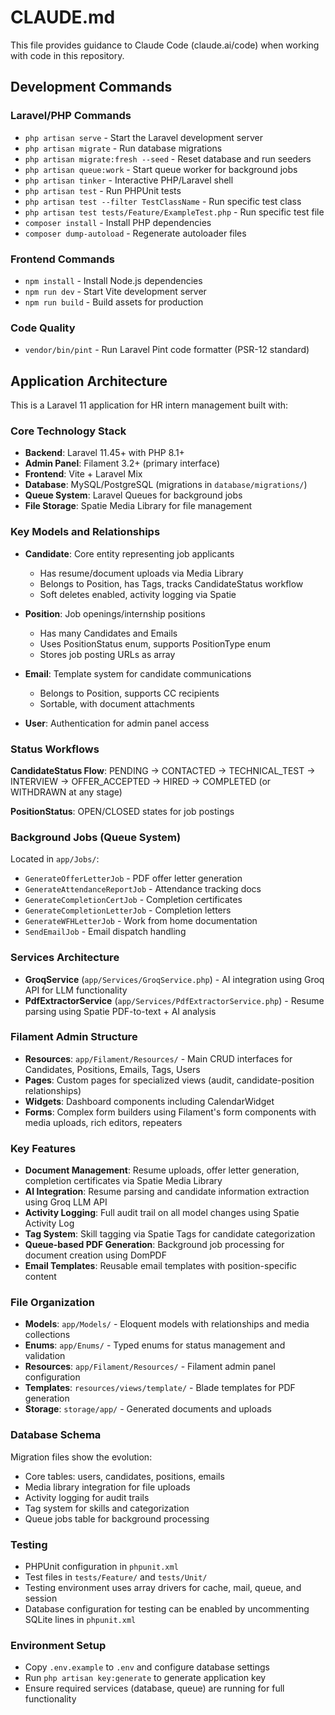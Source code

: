 # CLAUDE.md

This file provides guidance to Claude Code (claude.ai/code) when working with code in this repository.

## Development Commands

### Laravel/PHP Commands
- `php artisan serve` - Start the Laravel development server
- `php artisan migrate` - Run database migrations
- `php artisan migrate:fresh --seed` - Reset database and run seeders
- `php artisan queue:work` - Start queue worker for background jobs
- `php artisan tinker` - Interactive PHP/Laravel shell
- `php artisan test` - Run PHPUnit tests
- `php artisan test --filter TestClassName` - Run specific test class
- `php artisan test tests/Feature/ExampleTest.php` - Run specific test file
- `composer install` - Install PHP dependencies
- `composer dump-autoload` - Regenerate autoloader files

### Frontend Commands
- `npm install` - Install Node.js dependencies
- `npm run dev` - Start Vite development server
- `npm run build` - Build assets for production

### Code Quality
- `vendor/bin/pint` - Run Laravel Pint code formatter (PSR-12 standard)

## Application Architecture

This is a Laravel 11 application for HR intern management built with:

### Core Technology Stack
- **Backend**: Laravel 11.45+ with PHP 8.1+
- **Admin Panel**: Filament 3.2+ (primary interface)
- **Frontend**: Vite + Laravel Mix
- **Database**: MySQL/PostgreSQL (migrations in `database/migrations/`)
- **Queue System**: Laravel Queues for background jobs
- **File Storage**: Spatie Media Library for file management

### Key Models and Relationships
- **Candidate**: Core entity representing job applicants
  - Has resume/document uploads via Media Library
  - Belongs to Position, has Tags, tracks CandidateStatus workflow
  - Soft deletes enabled, activity logging via Spatie
  
- **Position**: Job openings/internship positions
  - Has many Candidates and Emails
  - Uses PositionStatus enum, supports PositionType enum
  - Stores job posting URLs as array

- **Email**: Template system for candidate communications
  - Belongs to Position, supports CC recipients
  - Sortable, with document attachments

- **User**: Authentication for admin panel access

### Status Workflows
**CandidateStatus Flow**: PENDING → CONTACTED → TECHNICAL_TEST → INTERVIEW → OFFER_ACCEPTED → HIRED → COMPLETED (or WITHDRAWN at any stage)

**PositionStatus**: OPEN/CLOSED states for job postings

### Background Jobs (Queue System)
Located in `app/Jobs/`:
- `GenerateOfferLetterJob` - PDF offer letter generation
- `GenerateAttendanceReportJob` - Attendance tracking docs
- `GenerateCompletionCertJob` - Completion certificates
- `GenerateCompletionLetterJob` - Completion letters
- `GenerateWFHLetterJob` - Work from home documentation
- `SendEmailJob` - Email dispatch handling

### Services Architecture
- **GroqService** (`app/Services/GroqService.php`) - AI integration using Groq API for LLM functionality
- **PdfExtractorService** (`app/Services/PdfExtractorService.php`) - Resume parsing using Spatie PDF-to-text + AI analysis

### Filament Admin Structure
- **Resources**: `app/Filament/Resources/` - Main CRUD interfaces for Candidates, Positions, Emails, Tags, Users
- **Pages**: Custom pages for specialized views (audit, candidate-position relationships)
- **Widgets**: Dashboard components including CalendarWidget
- **Forms**: Complex form builders using Filament's form components with media uploads, rich editors, repeaters

### Key Features
- **Document Management**: Resume uploads, offer letter generation, completion certificates via Spatie Media Library
- **AI Integration**: Resume parsing and candidate information extraction using Groq LLM API
- **Activity Logging**: Full audit trail on all model changes using Spatie Activity Log
- **Tag System**: Skill tagging via Spatie Tags for candidate categorization
- **Queue-based PDF Generation**: Background job processing for document creation using DomPDF
- **Email Templates**: Reusable email templates with position-specific content

### File Organization
- **Models**: `app/Models/` - Eloquent models with relationships and media collections
- **Enums**: `app/Enums/` - Typed enums for status management and validation
- **Resources**: `app/Filament/Resources/` - Filament admin panel configuration
- **Templates**: `resources/views/template/` - Blade templates for PDF generation
- **Storage**: `storage/app/` - Generated documents and uploads

### Database Schema
Migration files show the evolution:
- Core tables: users, candidates, positions, emails
- Media library integration for file uploads
- Activity logging for audit trails
- Tag system for skills and categorization
- Queue jobs table for background processing

### Testing
- PHPUnit configuration in `phpunit.xml`
- Test files in `tests/Feature/` and `tests/Unit/`
- Testing environment uses array drivers for cache, mail, queue, and session
- Database configuration for testing can be enabled by uncommenting SQLite lines in `phpunit.xml`

### Environment Setup
- Copy `.env.example` to `.env` and configure database settings
- Run `php artisan key:generate` to generate application key
- Ensure required services (database, queue) are running for full functionality